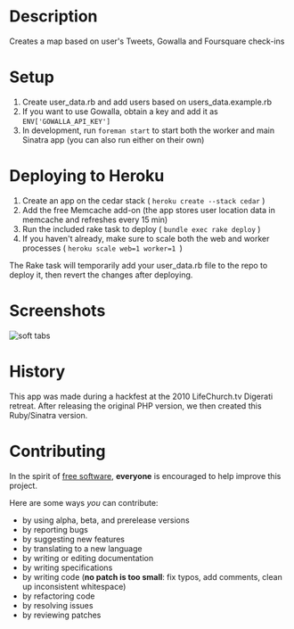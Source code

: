 # Description
Creates a map based on user's Tweets, Gowalla and Foursquare check-ins

# Setup

1. Create user_data.rb and add users based on users_data.example.rb
2. If you want to use Gowalla, obtain a key and add it as ````ENV['GOWALLA_API_KEY']````
3. In development, run ````foreman start```` to start both the worker and main Sinatra app (you can also run either on their own)

# Deploying to Heroku

1. Create an app on the cedar stack ( ````heroku create --stack cedar```` )
2. Add the free Memcache add-on (the app stores user location data in memcache and refreshes every 15 min)
3. Run the included rake task to deploy ( ````bundle exec rake deploy```` )
4. If you haven't already, make sure to scale both the web and worker processes ( ````heroku scale web=1 worker=1 ````)

The Rake task will temporarily add your user_data.rb file to the repo to deploy it, then revert the changes after deploying.

# Screenshots

![soft tabs](https://github.com/lifechurch/location-board-ruby/raw/master/screenshot.png)

# History

This app was made during a hackfest at the 2010 LifeChurch.tv Digerati retreat. After releasing the original PHP version, we then created this Ruby/Sinatra version.

# Contributing

In the spirit of [free software](http://www.fsf.org/licensing/essays/free-sw.html), **everyone** is encouraged to help improve this project.

Here are some ways *you* can contribute:

* by using alpha, beta, and prerelease versions
* by reporting bugs
* by suggesting new features
* by translating to a new language
* by writing or editing documentation
* by writing specifications
* by writing code (**no patch is too small**: fix typos, add comments, clean up inconsistent whitespace)
* by refactoring code
* by resolving issues
* by reviewing patches